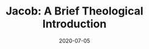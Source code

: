 ---
date: 2020-07-05
dateYear: 2020
isbn: 9780842500111
title: "Jacob: A Brief Theological Introduction"
description: "In one of the Book of Mormon's most magisterial passages, the lord of a vineyard looks over his beloved olive trees with great sorrow and strives to redeem them. This parable symbolizes Jesus Christ's labors to save not only individual souls, but an entire world. Perhaps more than any other Book of Mormon prophet, Jacob manifests the same divine anxiety, having been born in a 'wild wilderness' and inheriting the task of uniting a divided people."
cover: cover-jacob-a-brief-theological-introduction.jpeg
coverGoogle: https://books.google.com/books/content?id=OIw8zQEACAAJ&printsec=frontcover&img=1&zoom=1&source=gbs_api
pageCount: 146
authors: Deidre Nicole Green
publishers: Neal A. Maxwell Institute for Religious Scholarship
published: 2020-02
publishedYear: 2020
bookSeries: Brief Theological Introductions to the Book of Mormon
shelves:
- non-fiction
- faith
---